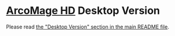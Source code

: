 # [ArcoMage HD](https://github.com/arcomage/arcomage-hd) Desktop Version

Please read [the "Desktop Version" section in the main README file](https://github.com/arcomage/arcomage-hd/#desktop-version).
